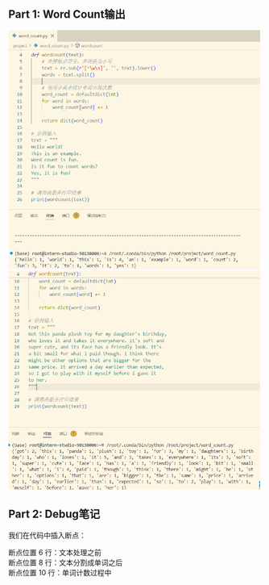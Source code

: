 ## Part 1: Word Count输出

<img src="wordcount1.png" alt="Resized Image 1" width="500"/>
<img src="wordcount2.png" alt="Resized Image 2" width="500"/>

## Part 2: Debug笔记

我们在代码中插入断点：

断点位置 6 行：文本处理之前<br />
断点位置 8 行：文本分割成单词之后<br />
断点位置 10 行：单词计数过程中<br />


